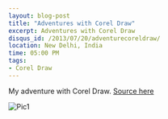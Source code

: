 ```yaml
---
layout: blog-post
title: "Adventures with Corel Draw"
excerpt: Adventures with Corel Draw
disqus_id: /2013/07/20/adventurecoreldraw/
location: New Delhi, India
time: 05:00 PM
tags:
- Corel Draw
---
```


My adventure with Corel Draw. [Source here](/images/UUBlock.cdr)

![Pic1](/images/UUBlock.png)



